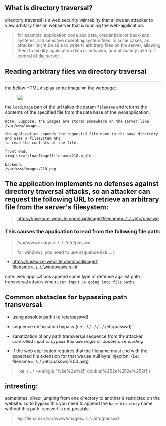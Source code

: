 ## What is directory traversal?

directory traversal is a web security vulnrablity that allows an attacker to view arbitary 
files on webserver that is running the web-application.

> for example:
application code and data, credentials for back-end systems, and sensitive operating system files. 
In some cases, an attacker might be able to write to arbitrary files on the server, 
allowing them to modify application data or behavior, and ultimately take full control of the server. 


## Reading arbitrary files via directory traversal
---

the below HTML display some image on the webpage:
> <img src="/loadImage?filename=218.png">

the `loadImage` part of the url takes the param `filename` and returns the contents of the specified 
file from the data base of the webapplication.

```
note: Suppose, the images are stored somewhere on the server like /var/www/images.

the application appends the requested file name to the base directory. and uses a filesystem API 
to read the contents of the file.

front end:
<img src="/loadImage?filename=218.png">

backend: 
/var/www/images/218.png

```

The application implements no defenses against directory traversal attacks, 
so an attacker can request the following URL to retrieve an arbitrary file from the server's filesystem: 
---
> https://insecure-website.com/loadImage?filename=../../../etc/passwd

### This causes the application to read from the following file path: 

> /var/www/images/../../../etc/passwd

> for windows: you need to use sequence like `..\`

- https://insecure-website.com/loadImage?filename=..\..\..\windows\win.ini


note: web applications append some type of defense against path transversal attacks
        when `user input is going into file paths`


## Common obstacles for bypassing path transversal: 

- using absolute path {i.e /etc/passwd}

- sequence obfuscation bypass {i.e ..././..././..././etc/passwd}

- sanatization of any path transversal sequence from the attacker controlled input
    to bypass this use *single or double url encoding* 

- if the web application requires that the filename must end with the expected file extension
    for that we use null byte injection: {i.e:  filename=../../../etc/passwd%00.png}



>   like: { ../ ==> single [%2e%2e%2f] double[%252e%252e%252f] }


## intresting: 
sometimes, direct jumping from one directory to another is restricted on the website.
so to bypass this you need to append the `base-directory` name without this path 
transverl is not possible.

> eg: filename=/var/www/images/../../../etc/passwd


















































